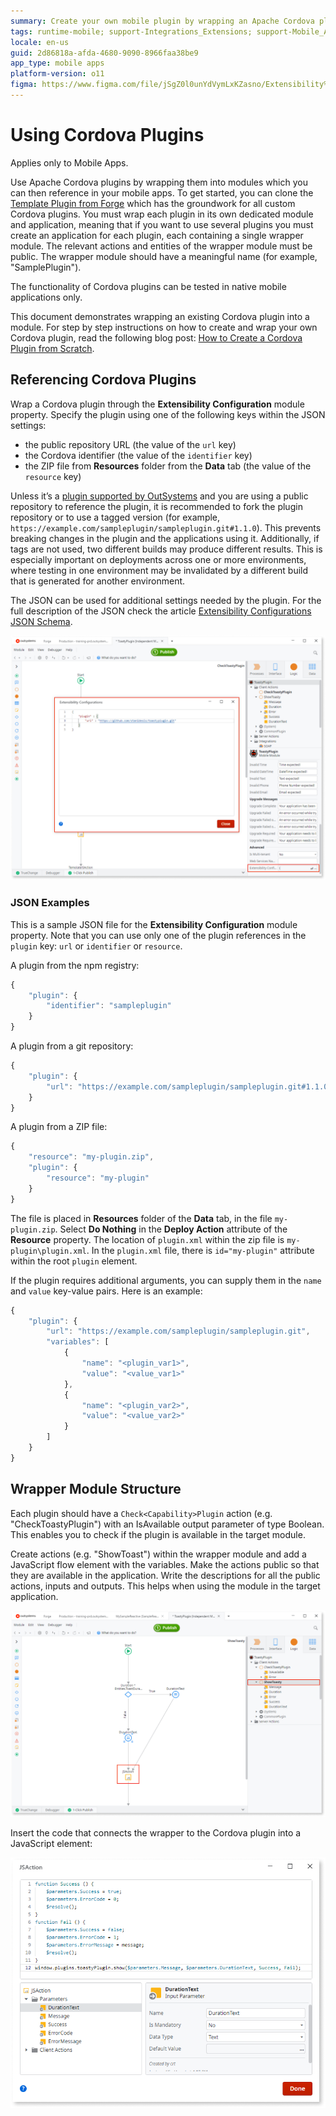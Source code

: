 ```yaml
---
summary: Create your own mobile plugin by wrapping an Apache Cordova plugin into an OutSystems module. Reference the plugin from the npm registry or git repository, or write it from zero.
tags: runtime-mobile; support-Integrations_Extensions; support-Mobile_Apps
locale: en-us
guid: 2d86818a-afda-4680-9090-8966faa38be9
app_type: mobile apps
platform-version: o11
figma: https://www.figma.com/file/jSgZ0l0unYdVymLxKZasno/Extensibility%20and%20Integration?node-id=410:32
---
```


# Using Cordova Plugins

<div class="info" markdown="1">

Applies only to Mobile Apps.

</div>

Use Apache Cordova plugins by wrapping them into modules which you can then reference in your mobile apps. To get started, you can clone the [Template Plugin from Forge](<https://www.outsystems.com/forge/component-overview/1676/template-plugin/>) which has the groundwork for all custom Cordova plugins. You must wrap each plugin in its own dedicated module and application, meaning that if you want to use several plugins you must create an application for each plugin, each containing a single wrapper module. The relevant actions and entities of the wrapper module must be public. The wrapper module should have a meaningful name (for example, "SamplePlugin").

The functionality of Cordova plugins can be tested in native mobile applications only.

This document demonstrates wrapping an existing Cordova plugin into a module. 
For step by step instructions on how to create and wrap your own Cordova plugin, read the following blog post: [How to Create a Cordova Plugin from Scratch](<https://www.outsystems.com/blog/posts/how-to-create-a-cordova-plugin-from-scratch/>).


## Referencing Cordova Plugins

Wrap a Cordova plugin through the **Extensibility Configuration** module property. Specify the plugin using one of the following keys within the JSON settings:

* the public repository URL (the value of the `url` key)
* the Cordova identifier (the value of the `identifier` key)
* the ZIP file from **Resources** folder from the **Data** tab (the value of the `resource` key)

Unless it’s a [plugin supported by OutSystems](intro.md) and you are using a public repository to reference the plugin, it is recommended to fork the plugin repository or to use a tagged version (for example, `https://example.com/sampleplugin/sampleplugin.git#1.1.0`). This prevents breaking changes in the plugin and the applications using it. Additionally, if tags are not used, two different builds may produce different results. This is especially important on deployments across one or more environments, where testing in one environment may be invalidated by a different build that is generated for another environment.

The JSON can be used for additional settings needed by the plugin. For the full description of the JSON check the article [Extensibility Configurations JSON Schema](<../../deliver-mobile/customize-mobile-app/extensibility-configurations-json-schema.md>).

![Screenshot of the Extensibility Configuration window in OutSystems showing where to specify the Cordova plugin settings.](images/plugin-exensibility-window-ss.png "Extensibility Configuration Window")

### JSON Examples

This is a sample JSON file for the **Extensibility Configuration** module property. Note that you can use only one of the plugin references in the `plugin` key: `url` or `identifier` or `resource`.

A plugin from the npm registry:

```javascript
{
    "plugin": {
        "identifier": "sampleplugin"
    }
}
```

A plugin from a git repository:

```javascript
{
    "plugin": {
        "url": "https://example.com/sampleplugin/sampleplugin.git#1.1.0"
    }
}
```

A plugin from a ZIP file:

```javascript
{
    "resource": "my-plugin.zip",
    "plugin": {
        "resource": "my-plugin"
    }
}
```

The file is placed in **Resources** folder of the **Data** tab, in the file `my-plugin.zip`. Select **Do Nothing** in the **Deploy Action** attribute of the **Resource** property. The location of `plugin.xml` within the zip file is `my-plugin\plugin.xml`. In the `plugin.xml` file, there is `id="my-plugin"` attribute within the root `plugin` element.

If the plugin requires additional arguments, you can supply them in the `name` and `value` key-value pairs. 
Here is an example:

```javascript
{
    "plugin": {
        "url": "https://example.com/sampleplugin/sampleplugin.git",
        "variables": [
            {
                "name": "<plugin_var1>",
                "value": "<value_var1>"
            },
            {
                "name": "<plugin_var2>",
                "value": "<value_var2>"
            }
        ]
    }
}
```

## Wrapper Module Structure

Each plugin should have a `Check<Capability>Plugin` action (e.g. "CheckToastyPlugin") with an IsAvailable output parameter of type Boolean. This enables you to check if the plugin is available in the target module.

Create actions (e.g. "ShowToast") within the wrapper module and add a JavaScript flow element with the variables. Make the actions public so that they are available in the application. Write the descriptions for all the public actions, inputs and outputs. This helps when using the module in the target application.

![Screenshot of the OutSystems Service Studio showing the actions structure within a plugin wrapper module.](images/plugin-exensibility-actions-ss.png "Plugin Wrapper Module Actions")

Insert the code that connects the wrapper to the Cordova plugin into a JavaScript element:

![Screenshot of JavaScript code in OutSystems Service Studio used to connect a wrapper module to a Cordova plugin.](images/plugin-exensibility-js-ss.png "Plugin Extensibility JavaScript Code")
